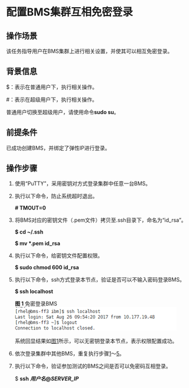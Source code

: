 # 配置BMS集群互相免密登录<a name="ZH-CN_TOPIC_0075625376"></a>

## 操作场景<a name="section6233516210656"></a>

该任务指导用户在BMS集群上进行相关设置，并使其可以相互免密登录。

## 背景信息<a name="section28759517175946"></a>

$：表示在普通用户下，执行相关操作。

\#：表示在超级用户下，执行相关操作。

普通用户切换至超级用户，请使用命令**sudo su**。

## 前提条件<a name="section2501977510713"></a>

已成功创建BMS，并绑定了弹性IP进行登录。

## 操作步骤<a name="section1565511610729"></a>

1.  <a name="li25723347101345"></a>使用“PuTTY”，采用密钥对方式登录集群中任意一台BMS。
2.  执行以下命令，防止系统超时退出。

    **\# TMOUT=0**

3.  将BMS对应的密钥文件（.pem文件）拷贝至.ssh目录下，命名为“id\_rsa”。

    **$ cd \~/.ssh**

    **$ mv \*.pem id\_rsa**

4.  执行以下命令，给密钥文件配置权限。

    **$ sudo chmod 600 id\_rsa**

5.  <a name="li3031934810244"></a>执行以下命令，ssh方式登录本节点，验证是否可以不输入密码登录BMS。

    **$ ssh localhost**

    **图 1**  免密登录BMS<a name="fig21785809102715"></a>  
    ![](figures/免密登录BMS.png "免密登录BMS")

    系统回显结果如[图1](#fig21785809102715)所示，可以无密钥登录本节点，表示权限配置成功。

6.  依次登录集群中其他BMS，重复执行步骤[1](#li25723347101345)～[5](#li3031934810244)。
7.  执行以下命令，验证参加测试的BMS之间是否可以免密码互相登录。

    $  **ssh** _**用户名**_**@**_**SERVER\_IP**_


